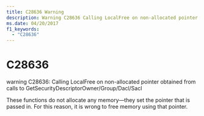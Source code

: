 ```yaml
---
title: C28636 Warning
description: Warning C28636 Calling LocalFree on non-allocated pointer obtained from calls to GetSecurityDescriptorOwner/Group/Dacl/Sacl.
ms.date: 04/20/2017
f1_keywords: 
  - "C28636"
---
```


# C28636


warning C28636: Calling LocalFree on non-allocated pointer obtained from calls to GetSecurityDescriptorOwner/Group/Dacl/Sacl

These functions do not allocate any memory—they set the pointer that is passed in. For this reason, it is wrong to free memory using that pointer.

